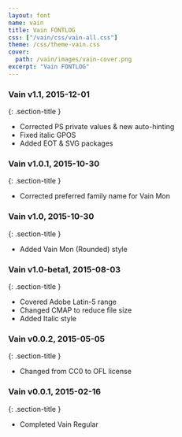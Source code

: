 ```yaml
---
layout: font
name: vain
title: Vain FONTLOG
css: ["/vain/css/vain-all.css"]
theme: /css/theme-vain.css
cover:
  path: /vain/images/vain-cover.png
excerpt: "Vain FONTLOG"
---
```


### Vain v1.1, 2015-12-01
{: .section-title }

- Corrected PS private values & new auto-hinting
- Fixed italic GPOS
- Added EOT & SVG packages

### Vain v1.0.1, 2015-10-30
{: .section-title }

- Corrected preferred family name for Vain Mon

### Vain v1.0, 2015-10-30
{: .section-title }

- Added Vain Mon (Rounded) style

### Vain v1.0-beta1, 2015-08-03
{: .section-title }

- Covered Adobe Latin-5 range
- Changed CMAP to reduce file size
- Added Italic style

### Vain v0.0.2, 2015-05-05
{: .section-title }

- Changed from CC0 to OFL license

### Vain v0.0.1, 2015-02-16
{: .section-title }

- Completed Vain Regular
